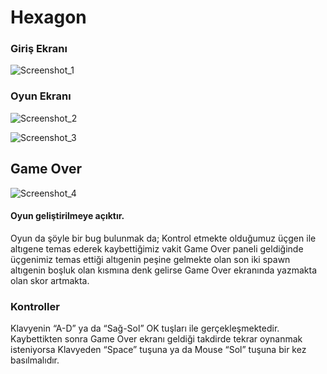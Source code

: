 # Hexagon

### Giriş Ekranı

![Screenshot_1](https://user-images.githubusercontent.com/64992502/103582295-9b52a600-4eee-11eb-9731-648c0abc4bc9.jpg)

### Oyun Ekranı
![Screenshot_2](https://user-images.githubusercontent.com/64992502/103582300-9c83d300-4eee-11eb-93bb-2cf0369623ad.jpg)

![Screenshot_3](https://user-images.githubusercontent.com/64992502/103582302-9c83d300-4eee-11eb-9819-336b4eb3eaef.jpg)

## Game Over
![Screenshot_4](https://user-images.githubusercontent.com/64992502/103582303-9c83d300-4eee-11eb-9096-be4c33368655.jpg)

#### Oyun geliştirilmeye açıktır. <br>

Oyun da şöyle bir bug bulunmak da; Kontrol etmekte olduğumuz üçgen ile altıgene temas ederek kaybettiğimiz
vakit Game Over paneli geldiğinde üçgenimiz temas ettiği altıgenin peşine gelmekte olan son iki spawn altıgenin 
boşluk olan kısmına denk gelirse Game Over ekranında yazmakta olan skor artmakta.  

### Kontroller 
Klavyenin “A-D” ya da “Sağ-Sol” OK tuşları ile gerçekleşmektedir.
Kaybettikten sonra Game Over ekranı geldiği takdirde tekrar oynanmak isteniyorsa Klavyeden “Space” tuşuna ya da 
Mouse “Sol” tuşuna bir kez basılmalıdır.
